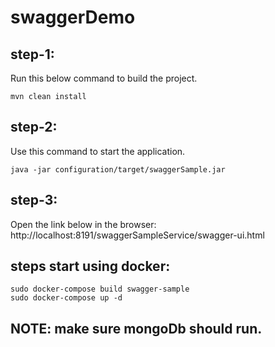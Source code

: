 # swaggerDemo

## step-1:
Run this below  command to build the project.
```
mvn clean install
```

## step-2:
Use this command to start the application.
```
java -jar configuration/target/swaggerSample.jar
```

## step-3:
Open the link below in the browser:
http://localhost:8191/swaggerSampleService/swagger-ui.html

## steps start using docker:
```
sudo docker-compose build swagger-sample
sudo docker-compose up -d
```

## NOTE: make sure mongoDb should run. 
